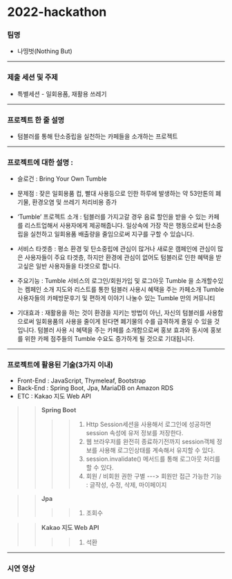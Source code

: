 # 2022-hackathon
### 팀명
- 나띵벗(Nothing But)
----------

### 제출 세션 및 주제
- 특별세션 - 일회용품, 재활용 쓰레기
----------

### 프로젝트 한 줄 설명
- 텀블러를 통해 탄소중립을 실천하는 카페들을 소개하는 프로젝트
----------
### 프로젝트에 대한 설명 : 
- 슬로건 : Bring Your Own Tumble

- 문제점 : 잦은 일회용품 컵, 빨대 사용등으로 인한 하루에 발생하는 약 53만톤의 폐기물, 환경오염 및 쓰레기 처리비용 증가

- ‘Tumble’ 프로젝트 소개 : 텀블러를 가지고갈 경우 음료 할인을 받을 수 있는 카페를 리스트업해서 사용자에게 제공해줍니다.
일상속에 가장 작은 행동으로써 탄소중립을 실천하고 일회용품 배출량을 줄임으로써 지구를 구할 수 있습니다.

- 서비스 타겟층 :
평소 환경 및 탄소중립에 관심이 많거나 새로운 캠페인에 관심이 많은 사용자들이 주요 타겟층, 하지만 환경에 관심이 없어도 텀블러로 인한 혜택을 받고싶은 일반 사용자들을 타겟으로 합니다.


- 주요기능 : 
Tumble 서비스의 로그인/회원가입 및 로그아웃
Tumble 을 소개할수있는 켐페인 소개
지도와 리스트를 통한 텀블러 사용시 혜택을 주는 카페소개
Tumble 사용자들의 카페방문후기 및 편하게 이야기 나눌수 있는 Tumble 만의 커뮤니티

- 기대효과 : 
재활용을 하는 것이 환경을 지키는 방법이 아닌, 자신의 텀블러를 사용함으로써 일회용품의 사용을 줄이게 된다면 폐기물의 수를 급격하게 줄일 수 있을 것입니다.
텀블러 사용 시 혜택을 주는 카페를 소개함으로써 홍보 효과와 동시에 홍보를 위한 카페 점주들의 Tumble 수요도 증가하게 될 것으로 기대됩니다.

----------
### 프로젝트에 활용된 기술(3가지 이내)
- Front-End : JavaScript, Thymeleaf, Bootstrap
- Back-End : Spring Boot, Jpa, MariaDB on Amazon RDS
- ETC : Kakao 지도 Web API

> > **Spring Boot**
> > > > 1. Http Session세션을 사용해서 로그인에 성공하면 session 속성에 유저 정보를 저장한다.
> > > > 2. 웹 브라우저를 완전히 종료하기전까지 session객체 정보를 사용해 로그인상태를 계속해서 유지할 수 있다.
> > > > 3. session.invalidate() 메서드를 통해 로그아웃 처리를 할 수 있다.
> > > > 4. 회원 / 비회원 권한 구별 ---> 회원만 접근 가능한 기능 : 글작성, 수정, 삭제, 마이페이지 

> > **Jpa**
> > > > 1. 조회수

> > **Kakao 지도 Web API**
> > > > 1. 석환

----------
### 시연 영상
